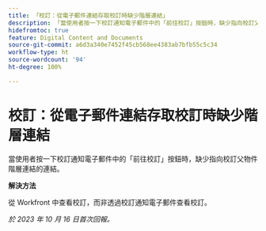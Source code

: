 ```yaml
---
title: 「校訂：從電子郵件連結存取校訂時缺少階層連結」
description: 「當使用者按一下校訂通知電子郵件中的「前往校訂」按鈕時，缺少指向校訂父物件階層連結的連結。」
hidefromtoc: true
feature: Digital Content and Documents
source-git-commit: a6d3a340e7452f45cb568ee4383ab7bfb55c5c34
workflow-type: ht
source-wordcount: '94'
ht-degree: 100%

---
```



# 校訂：從電子郵件連結存取校訂時缺少階層連結

當使用者按一下校訂通知電子郵件中的「前往校訂」按鈕時，缺少指向校訂父物件階層連結的連結。

**解決方法**

從 Workfront 中查看校訂，而非透過校訂通知電子郵件查看校訂。

_於 2023 年 10 月 16 日首次回報。_
